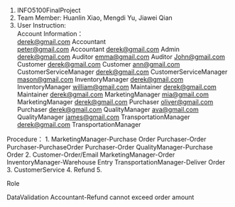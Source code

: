 1. INFO5100FinalProject  
2. Team Member: Huanlin Xiao, Mengdi Yu, Jiawei Qian  
3. User Instruction:  
Account Information：  
derek@gmail.com Accountant  
peter@gmail.com Accountant
derek@gmail.com Admin
derek@gmail.com Auditor
emma@gmail.com Auditor
John@gmail.com Customer
derek@gmail.com Customer
ann@gmail.com CustomerServiceManager
derek@gmail.com CustomerServiceManager
mason@gmail.com InventoryManager
derek@gmail.com InventoryManager
william@gmail.com Maintainer
derek@gmail.com Maintainer
derek@gmail.com MarketingManager
mia@gmail.com MarketingManager
derek@gmail.com Purchaser
oliver@gmail.com Purchaser
derek@gmail.com QualityManager
ava@gmail.com QualityManager
james@gmail.com TransportationManager
derek@gmail.com TransportationManager

Procedure：
1.
MarketingManager-Purchase Order
Purchaser-Order
Purchaser-PurchaseOrder
Purchaser-Order
QualityManager-Purchase Order
2.
Customer-Order/Email
MarketingManager-Order
InventoryManager-Warehouse Entry
TransportationManager-Deliver Order
3.
CustomerService
4.
Refund
5.


Role 


DataValidation
Accountant-Refund cannot exceed order amount
